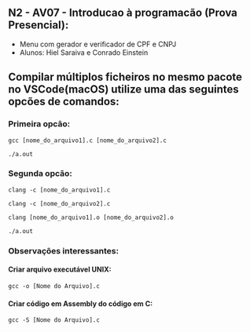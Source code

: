 ## N2 - AV07 - Introducao à programacão (Prova Presencial):
* Menu com gerador e verificador de CPF e CNPJ
* Alunos: Hiel Saraiva e Conrado Einstein

## Compilar múltiplos ficheiros no mesmo pacote no VSCode(macOS) utilize uma das seguintes opcões de comandos:
### Primeira opcão:
``````
gcc [nome_do_arquivo1].c [nome_do_arquivo2].c

./a.out
``````

### Segunda opcão:
``````
clang -c [nome_do_arquivo1].c

clang -c [nome_do_arquivo2].c

clang [nome_do_arquivo1].o [nome_do_arquivo2].o

./a.out
``````

### Observações interessantes:
#### Criar arquivo executável UNIX:
``````
gcc -o [Nome do Arquivo].c
``````

#### Criar código em Assembly do código em C:
``````
gcc -S [Nome do Arquivo].c
``````
